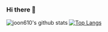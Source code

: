 ### Hi there 👋

![joon610's github stats](https://github-readme-stats.vercel.app/api?username=joon610&show_icons=true)
[![Top Langs](https://github-readme-stats.vercel.app/api/top-langs/?username=joon610&langs_count=8)](https://github.com/joon610/github-readme-stats)

<!--
**joon610/joon610** is a ✨ _special_ ✨ repository because its `README.md` (this file) appears on your GitHub profile.

Here are some ideas to get you started:

- 🔭 I’m currently working on ...
- 🌱 I’m currently learning ..
- 👯 I’m looking to collaborate on ...
- 🤔 I’m looking for help with ...
- 💬 Ask me about ...
- 📫 How to reach me: ...
- 😄 Pronouns: ...
- ⚡ Fun fact: ...
-->
